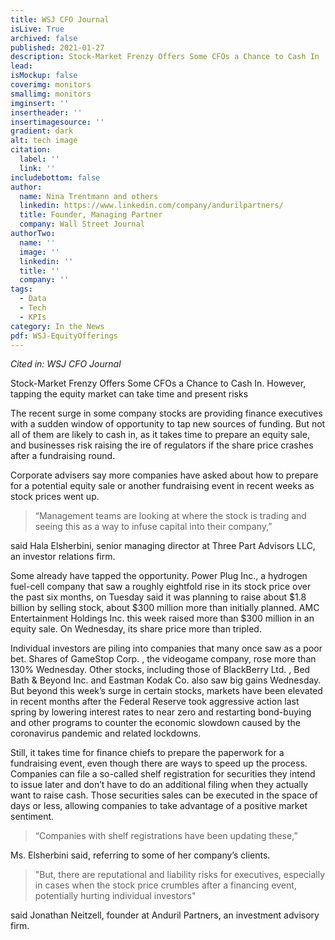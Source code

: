 ```yaml
---
title: WSJ CFO Journal
isLive: True
archived: false
published: 2021-01-27 
description: Stock-Market Frenzy Offers Some CFOs a Chance to Cash In 
lead:
isMockup: false
coverimg: monitors 
smallimg: monitors
imginsert: ''
insertheader: ''
insertimagesource: ''
gradient: dark
alt: tech image 
citation:
  label: ''
  link: ''
includebottom: false
author: 
  name: Nina Trentmann and others
  linkedin: https://www.linkedin.com/company/andurilpartners/
  title: Founder, Managing Partner
  company: Wall Street Journal
authorTwo:
  name: ''
  image: ''
  linkedin: ''
  title: ''
  company: ''
tags: 
  - Data
  - Tech
  - KPIs
category: In the News
pdf: WSJ-EquityOfferings
---
```


*Cited in: WSJ CFO Journal*

Stock-Market Frenzy Offers Some CFOs a Chance to Cash In. However, tapping the equity market can take time and present risks

The recent surge in some company stocks are providing finance executives with a sudden window of opportunity to tap new sources of funding. But not all of them are likely to cash in, as it takes time to prepare an equity sale, and businesses risk raising the ire of regulators if the share price crashes after a fundraising round. 

Corporate advisers say more companies have asked about how to prepare for a potential equity sale or another fundraising event in recent weeks as stock prices went up. 
>“Management teams are looking at where the stock is trading and seeing this as a way to infuse capital into their company,”

said Hala Elsherbini, senior managing director at
Three Part Advisors LLC, an investor relations firm. 

Some already have tapped the opportunity. Power Plug Inc., a hydrogen fuel-cell company that saw a roughly eightfold rise in its stock price over the past six months, on Tuesday said it was planning to raise about $1.8 billion by selling stock, about $300 million more than initially planned. AMC Entertainment Holdings Inc. this week raised more than $300 million in an equity sale. On Wednesday, its share price more than tripled.

Individual investors are piling into companies that many once saw as a poor bet. Shares of GameStop Corp. , the videogame company, rose more than 130% Wednesday. Other stocks, including those of BlackBerry Ltd. , Bed Bath & Beyond Inc. and Eastman Kodak Co. also saw big gains Wednesday. 
But beyond this week’s surge in certain stocks, markets have been elevated in recent months after the Federal Reserve took aggressive action last spring by lowering interest rates to near zero and restarting bond-buying and other programs to counter the economic slowdown caused by the coronavirus pandemic and related lockdowns. 

Still, it takes time for finance chiefs to prepare the paperwork for a fundraising event, even though there are ways to speed up the process. Companies can file a so-called shelf registration for securities they intend to issue later and don’t have to do an additional filing when they actually want to raise cash. 
Those securities sales can be executed in the space of days or less, allowing companies to take advantage of a positive market sentiment. 
>“Companies with shelf registrations have been updating these,”

Ms. Elsherbini said, referring to some of her company’s clients. 

>"But, there are reputational and liability risks for executives, especially in cases when the stock price crumbles after a financing event, potentially hurting individual investors" 

said Jonathan Neitzell, founder at Anduril Partners, an investment advisory firm.

